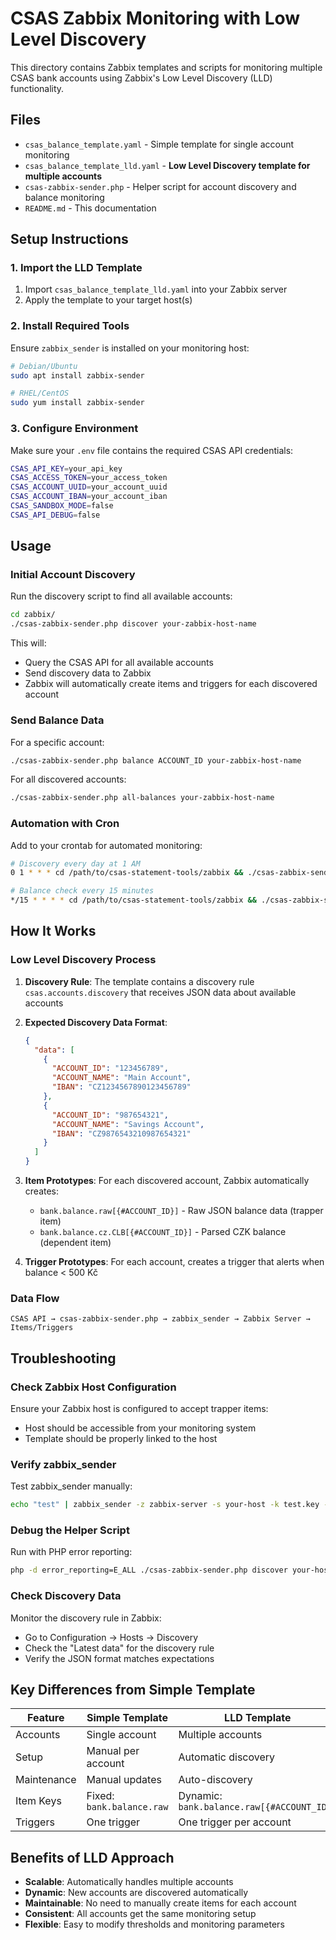 # CSAS Zabbix Monitoring with Low Level Discovery

This directory contains Zabbix templates and scripts for monitoring multiple CSAS bank accounts using Zabbix's Low Level Discovery (LLD) functionality.

## Files

- `csas_balance_template.yaml` - Simple template for single account monitoring
- `csas_balance_template_lld.yaml` - **Low Level Discovery template for multiple accounts**
- `csas-zabbix-sender.php` - Helper script for account discovery and balance monitoring
- `README.md` - This documentation

## Setup Instructions

### 1. Import the LLD Template

1. Import `csas_balance_template_lld.yaml` into your Zabbix server
2. Apply the template to your target host(s)

### 2. Install Required Tools

Ensure `zabbix_sender` is installed on your monitoring host:

```bash
# Debian/Ubuntu
sudo apt install zabbix-sender

# RHEL/CentOS
sudo yum install zabbix-sender
```

### 3. Configure Environment

Make sure your `.env` file contains the required CSAS API credentials:

```bash
CSAS_API_KEY=your_api_key
CSAS_ACCESS_TOKEN=your_access_token
CSAS_ACCOUNT_UUID=your_account_uuid
CSAS_ACCOUNT_IBAN=your_account_iban
CSAS_SANDBOX_MODE=false
CSAS_API_DEBUG=false
```

## Usage

### Initial Account Discovery

Run the discovery script to find all available accounts:

```bash
cd zabbix/
./csas-zabbix-sender.php discover your-zabbix-host-name
```

This will:
- Query the CSAS API for all available accounts
- Send discovery data to Zabbix
- Zabbix will automatically create items and triggers for each discovered account

### Send Balance Data

For a specific account:

```bash
./csas-zabbix-sender.php balance ACCOUNT_ID your-zabbix-host-name
```

For all discovered accounts:

```bash
./csas-zabbix-sender.php all-balances your-zabbix-host-name
```

### Automation with Cron

Add to your crontab for automated monitoring:

```bash
# Discovery every day at 1 AM
0 1 * * * cd /path/to/csas-statement-tools/zabbix && ./csas-zabbix-sender.php discover your-host >/dev/null 2>&1

# Balance check every 15 minutes
*/15 * * * * cd /path/to/csas-statement-tools/zabbix && ./csas-zabbix-sender.php all-balances your-host >/dev/null 2>&1
```

## How It Works

### Low Level Discovery Process

1. **Discovery Rule**: The template contains a discovery rule `csas.accounts.discovery` that receives JSON data about available accounts

2. **Expected Discovery Data Format**:
   ```json
   {
     "data": [
       {
         "ACCOUNT_ID": "123456789",
         "ACCOUNT_NAME": "Main Account",
         "IBAN": "CZ1234567890123456789"
       },
       {
         "ACCOUNT_ID": "987654321", 
         "ACCOUNT_NAME": "Savings Account",
         "IBAN": "CZ9876543210987654321"
       }
     ]
   }
   ```

3. **Item Prototypes**: For each discovered account, Zabbix automatically creates:
   - `bank.balance.raw[{#ACCOUNT_ID}]` - Raw JSON balance data (trapper item)
   - `bank.balance.cz.CLB[{#ACCOUNT_ID}]` - Parsed CZK balance (dependent item)

4. **Trigger Prototypes**: For each account, creates a trigger that alerts when balance < 500 Kč

### Data Flow

```
CSAS API → csas-zabbix-sender.php → zabbix_sender → Zabbix Server → Items/Triggers
```

## Troubleshooting

### Check Zabbix Host Configuration

Ensure your Zabbix host is configured to accept trapper items:
- Host should be accessible from your monitoring system
- Template should be properly linked to the host

### Verify zabbix_sender

Test zabbix_sender manually:

```bash
echo "test" | zabbix_sender -z zabbix-server -s your-host -k test.key -i -
```

### Debug the Helper Script

Run with PHP error reporting:

```bash
php -d error_reporting=E_ALL ./csas-zabbix-sender.php discover your-host
```

### Check Discovery Data

Monitor the discovery rule in Zabbix:
- Go to Configuration → Hosts → Discovery
- Check the "Latest data" for the discovery rule
- Verify the JSON format matches expectations

## Key Differences from Simple Template

| Feature | Simple Template | LLD Template |
|---------|----------------|--------------|
| Accounts | Single account | Multiple accounts |
| Setup | Manual per account | Automatic discovery |
| Maintenance | Manual updates | Auto-discovery |
| Item Keys | Fixed: `bank.balance.raw` | Dynamic: `bank.balance.raw[{#ACCOUNT_ID}]` |
| Triggers | One trigger | One trigger per account |

## Benefits of LLD Approach

- **Scalable**: Automatically handles multiple accounts
- **Dynamic**: New accounts are discovered automatically
- **Maintainable**: No need to manually create items for each account
- **Consistent**: All accounts get the same monitoring setup
- **Flexible**: Easy to modify thresholds and monitoring parameters